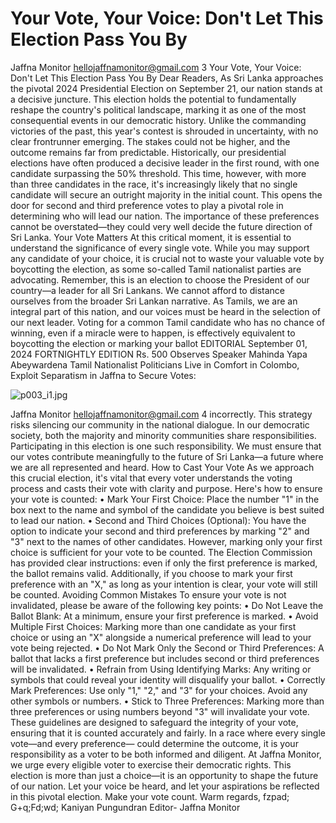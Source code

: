 # Your Vote, Your Voice: Don't Let This Election Pass You By

Jaffna Monitor
hellojaffnamonitor@gmail.com
3
Your Vote, Your Voice: Don't Let 
This Election Pass You By
Dear Readers,
As Sri Lanka approaches the pivotal 2024 Presidential Election 
on September 21, our nation stands at a decisive juncture. This 
election holds the potential to fundamentally reshape the country's 
political landscape, marking it as one of the most consequential 
events in our democratic history. Unlike the commanding victories 
of the past, this year's contest is shrouded in uncertainty, with no 
clear frontrunner emerging. The stakes could not be higher, and 
the outcome remains far from predictable.
Historically, our presidential elections have often produced a 
decisive leader in the first round, with one candidate surpassing 
the 50% threshold. This time, however, with more than three 
candidates in the race, it's increasingly likely that no single 
candidate will secure an outright majority in the initial count. 
This opens the door for second and third preference votes to 
play a pivotal role in determining who will lead our nation. The 
importance of these preferences cannot be overstated—they could 
very well decide the future direction of Sri Lanka.
Your Vote Matters
At this critical moment, it is essential to understand the 
significance of every single vote. While you may support any 
candidate of your choice, it is crucial not to waste your valuable 
vote by boycotting the election, as some so-called Tamil 
nationalist parties are advocating. Remember, this is an election to 
choose the President of our country—a leader for all Sri Lankans.
We cannot afford to distance ourselves from the broader Sri 
Lankan narrative. As Tamils, we are an integral part of this 
nation, and our voices must be heard in the selection of our next 
leader. Voting for a common Tamil candidate who has no chance 
of winning, even if a miracle were to happen, is effectively 
equivalent to boycotting the election or marking your ballot 
EDITORIAL
September 01, 2024
FORTNIGHTLY EDITION
Rs. 500
Observes Speaker Mahinda Yapa Abeywardena
Tamil Nationalist Politicians Live 
in Comfort in Colombo, Exploit 
Separatism in Jaffna to Secure Votes:

![p003_i1.jpg](images_out/003_your_vote_your_voice_dont_let_this_election_pass_y/p003_i1.jpg)

Jaffna Monitor
hellojaffnamonitor@gmail.com
4
incorrectly. This strategy risks silencing our 
community in the national dialogue.
In our democratic society, both the 
majority and minority communities share 
responsibilities. Participating in this election 
is one such responsibility. We must ensure 
that our votes contribute meaningfully to the 
future of Sri Lanka—a future where we are all 
represented and heard.
How to Cast Your Vote
As we approach this crucial election, it's vital 
that every voter understands the voting process 
and casts their vote with clarity and purpose. 
Here's how to ensure your vote is counted:
• Mark Your First Choice: Place the number 
"1" in the box next to the name and symbol 
of the candidate you believe is best suited 
to lead our nation.
• Second and Third Choices (Optional): 
You have the option to indicate your 
second and third preferences by marking 
"2" and "3" next to the names of other 
candidates. However, marking only your 
first choice is sufficient for your vote to be 
counted.
The Election Commission has provided clear 
instructions: even if only the first preference is 
marked, the ballot remains valid. Additionally, 
if you choose to mark your first preference 
with an "X," as long as your intention is clear, 
your vote will still be counted.
Avoiding Common Mistakes
To ensure your vote is not invalidated, please 
be aware of the following key points:
• Do Not Leave the Ballot Blank: At a 
minimum, ensure your first preference is 
marked.
• Avoid Multiple First Choices: Marking 
more than one candidate as your first 
choice or using an "X" alongside a 
numerical preference will lead to your vote 
being rejected.
• Do Not Mark Only the Second or Third 
Preferences: A ballot that lacks a first 
preference but includes second or third 
preferences will be invalidated.
• Refrain from Using Identifying Marks: 
Any writing or symbols that could reveal 
your identity will disqualify your ballot.
• Correctly Mark Preferences: Use only 
"1," "2," and "3" for your choices. Avoid 
any other symbols or numbers.
• Stick to Three Preferences: Marking more 
than three preferences or using numbers 
beyond "3" will invalidate your vote.
These guidelines are designed to safeguard 
the integrity of your vote, ensuring that it is 
counted accurately and fairly. In a race where 
every single vote—and every preference—
could determine the outcome, it is your 
responsibility as a voter to be both informed 
and diligent.
At Jaffna Monitor, we urge every eligible 
voter to exercise their democratic rights. 
This election is more than just a choice—it 
is an opportunity to shape the future of our 
nation. Let your voice be heard, and let your 
aspirations be reflected in this pivotal election. 
Make your vote count.
Warm regards,
fzpad; G+q;Fd;wd;
Kaniyan Pungundran
Editor- Jaffna Monitor


